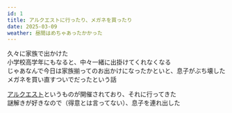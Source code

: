 ```yaml
---
id: 1
title: アルクエストに行ったり、メガネを買ったり
date: 2025-03-09
weather: 昼間はめちゃあったかかった
---
```


久々に家族で出かけた  
小学校高学年にもなると、中々一緒に出掛けてくれなくなる  
じゃあなんで今日は家族揃ってのお出かけになったかといと、息子がぶち壊したメガネを買い直すついでだったという話  
  
[アルクエスト](https://alquest.org/)というものが開催されており、それに行ってきた  
謎解きが好きなので（得意とは言ってない）、息子を連れ出した  
  